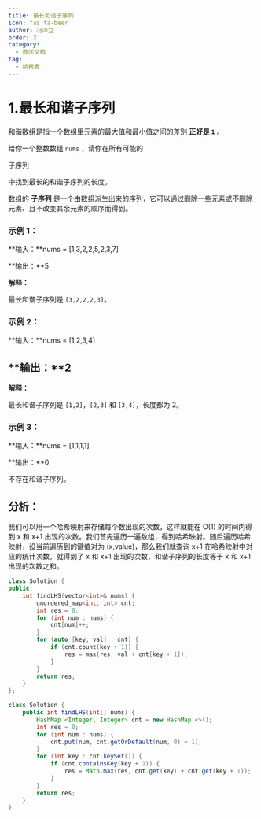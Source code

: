 ```yaml
---
title: 最长和谐子序列
icon: fas fa-beer
author: 冯泽立
order: 3
category:
  - 教学文档
tag:
  - 哈希表
---
```




# 1.最长和谐子序列

和谐数组是指一个数组里元素的最大值和最小值之间的差别 **正好是 `1`** 。

给你一个整数数组 `nums` ，请你在所有可能的 

子序列

 中找到最长的和谐子序列的长度。

数组的 **子序列** 是一个由数组派生出来的序列，它可以通过删除一些元素或不删除元素、且不改变其余元素的顺序而得到。



### 示例 1：

**输入：**nums = [1,3,2,2,5,2,3,7]

**输出：**5

**解释：**

最长和谐子序列是 `[3,2,2,2,3]`。

### 示例 2：

**输入：**nums = [1,2,3,4]

## **输出：**2

**解释：**

最长和谐子序列是 `[1,2]`，`[2,3]` 和 `[3,4]`，长度都为 2。

### 示例 3：

**输入：**nums = [1,1,1,1]

**输出：**0

不存在和谐子序列。

## 分析：

我们可以用一个哈希映射来存储每个数出现的次数，这样就能在 O(1) 的时间内得到 x 和 x+1 出现的次数。我们首先遍历一遍数组，得到哈希映射。随后遍历哈希映射，设当前遍历到的键值对为 (x,value)，那么我们就查询 x+1 在哈希映射中对应的统计次数，就得到了 x 和 x+1 出现的次数，和谐子序列的长度等于 x 和 x+1 出现的次数之和。

```cpp
class Solution {
public:
    int findLHS(vector<int>& nums) {
        unordered_map<int, int> cnt;
        int res = 0;
        for (int num : nums) {
            cnt[num]++;
        }
        for (auto [key, val] : cnt) {
            if (cnt.count(key + 1)) {
                res = max(res, val + cnt[key + 1]);
            }
        }
        return res;
    }
};

```

```java
class Solution {
    public int findLHS(int[] nums) {
        HashMap <Integer, Integer> cnt = new HashMap <>();
        int res = 0;
        for (int num : nums) {
            cnt.put(num, cnt.getOrDefault(num, 0) + 1);
        }
        for (int key : cnt.keySet()) {
            if (cnt.containsKey(key + 1)) {
                res = Math.max(res, cnt.get(key) + cnt.get(key + 1));
            }
        }
        return res;
    }
}

```

